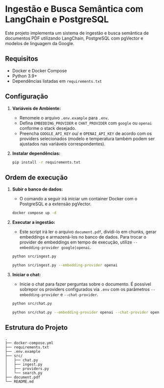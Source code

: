 # Ingestão e Busca Semântica com LangChain e PostgreSQL

Este projeto implementa um sistema de ingestão e busca semântica de documentos PDF utilizando LangChain, PostgreSQL com pgVector e modelos de linguagem da Google.

## Requisitos

- Docker e Docker Compose
- Python 3.9+
- Dependências listadas em `requirements.txt`

## Configuração

1. **Variáveis de Ambiente:**
   - Renomeie o arquivo `.env.example` para `.env`.
   - Defina `EMBEDDING_PROVIDER` e `CHAT_PROVIDER` com `google` ou `openai` conforme o stack desejado.
   - Preencha `GOOGLE_API_KEY` ou/ e `OPENAI_API_KEY` de acordo com os providers selecionados (modelo e temperatura também podem ser ajustados nas variáveis correspondentes).

2. **Instalar dependências:**
   ```bash
   pip install -r requirements.txt
   ```

## Ordem de execução

1. **Subir o banco de dados:**
   - O comando a seguir irá iniciar um container Docker com o PostgreSQL e a extensão pgVector.
   ```bash
   docker compose up -d
   ```

2. **Executar a ingestão:**
   - Este script irá ler o arquivo `document.pdf`, dividi-lo em chunks, gerar embeddings e armazená-los no banco de dados. Para trocar o provider de embeddings em tempo de execução, utilize `--embedding-provider google|openai`.
   ```bash
   python src/ingest.py
   ```
   ```bash
   python src/ingest.py --embedding-provider openai
   ```

3. **Iniciar o chat:**
   - Inicie o chat para fazer perguntas sobre o documento. É possível sobrepor os providers configurados via `.env` com os parâmetros `--embedding-provider` e `--chat-provider`.
   ```bash
   python src/chat.py
   ```
   ```bash
   python src/chat.py --embedding-provider openai --chat-provider openai
   ```

## Estrutura do Projeto

```
.
├── docker-compose.yml
├── requirements.txt
├── .env.example
├── src/
│   ├── chat.py
│   ├── ingest.py
│   ├── providers.py
│   └── search.py
├── document.pdf
└── README.md
```
